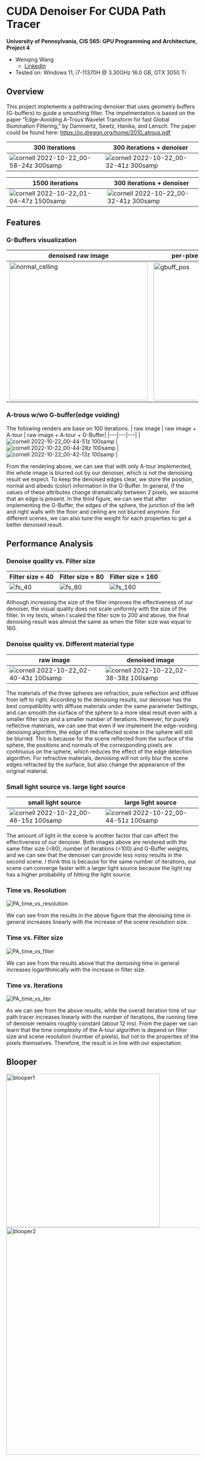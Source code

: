 CUDA Denoiser For CUDA Path Tracer
================

**University of Pennsylvania, CIS 565: GPU Programming and Architecture, Project 4**

* Wenqing Wang
  * [LinkedIn](https://www.linkedin.com/in/wenqingwang0910/) 
* Tested on: Windows 11, i7-11370H @ 3.30GHz 16.0 GB, GTX 3050 Ti

## Overview
This project implements a pathtracing denoiser that uses geometry buffers (G-buffers) to guide a smoothing filter. The impelmentation is based on the paper "Edge-Avoiding A-Trous Wavelet Transform for fast Global Illumination Filtering," by Dammertz, Sewtz, Hanika, and Lensch. The paper could be found here: https://jo.dreggn.org/home/2010_atrous.pdf

| 300 iterations |300 iterations + denoiser |
|--|--|
|![cornell 2022-10-22_00-58-24z 300samp](https://user-images.githubusercontent.com/33616958/197310311-90423e9f-5a26-4884-bb23-013639b7eb4a.png)|![cornell 2022-10-22_00-32-41z 300samp](https://user-images.githubusercontent.com/33616958/197308568-a95d1f1e-2961-47fa-8d47-9519e7b07cf0.png)|

| 1500 iterations | 300 iterations + denoiser |
|--|--|
|![cornell 2022-10-22_01-04-47z 1500samp](https://user-images.githubusercontent.com/33616958/197310320-b51ccc73-aacb-4ac7-af51-4559ce170887.png)|![cornell 2022-10-22_00-32-41z 300samp](https://user-images.githubusercontent.com/33616958/197308568-a95d1f1e-2961-47fa-8d47-9519e7b07cf0.png)|

## Features
### G-Buffers visualization
| denoised raw image | per-pixel positions (scaled down) | per-pixel normals|
|---|---|---|
|<img width="362" alt="normal_celling" src="https://user-images.githubusercontent.com/33616958/197309468-495c922a-97d3-49c1-b130-9dc9c4168711.png">|<img width="361" alt="gbuff_pos" src="https://user-images.githubusercontent.com/33616958/197309460-b139e7e1-f16c-463b-8388-c006e0eb6ee6.png">|<img width="359" alt="gbuff_nor" src="https://user-images.githubusercontent.com/33616958/197309459-3732457c-0f7d-45b2-8a81-f7f08aa563af.png">|

### A-trous w/wo G-buffer(edge voiding)
The following renders are base on 100 iterations.
| raw image | raw image + A-tour | raw image + A-tour + G-Buffer|
|---|---|---|
|![cornell 2022-10-22_00-44-51z 100samp](https://user-images.githubusercontent.com/33616958/197309666-ff18f840-c93c-4d17-8736-a5d329362ee4.png) | ![cornell 2022-10-22_00-44-28z 100samp](https://user-images.githubusercontent.com/33616958/197309679-eed15a11-d924-4a66-825e-5bba3216efe4.png) | ![cornell 2022-10-22_00-42-13z 100samp](https://user-images.githubusercontent.com/33616958/197309695-1c00f6d8-7af4-49ab-a1c6-c8adb8500a62.png) |

From the rendering above, we can see that with only A-tour implemented, the whole image is blurred out by our denoiser, which is not the denoising result we expect. To keep the denoised edges clear, we store the position, normal and albedo (color) information in the G-Buffer. In general, if the values of these attributes change dramatically between 2 pixels, we assume that an edge is present.  In the third figure, we can see that after implementing the G-Buffer, the edges of the sphere, the junction of the left and right walls with the floor and ceiling are not blurred anymore. For different scenes, we can also tune the weight for each properties to get a better denoised result.

## Performance Analysis

### Denoise quality vs. Filter size
| Filter size = 40 | Filter size = 80 | Filter size = 160 |
|---|---|---|
| ![fs_40](https://user-images.githubusercontent.com/33616958/197314839-2792f1a7-17ed-45f8-b023-8857352f7405.png) | ![fs_80](https://user-images.githubusercontent.com/33616958/197314849-35d55c99-473c-4ff1-bf3f-81b83c2a9233.png) | ![fs_160](https://user-images.githubusercontent.com/33616958/197314856-686ec6de-159c-4b93-8291-724a74dc8fc4.png) |

Although increasing the size of the filter improves the effectiveness of our denoiser, the visual quality does not scale uniformly with the size of the filter. In my tests, when I scaled the filter size to 200 and above, the final denoising result was almost the same as when the filter size was equal to 160.

### Denoise quality vs. Different material type
| raw image | denoised image|
|--|--|
|![cornell 2022-10-22_02-40-43z 100samp](https://user-images.githubusercontent.com/33616958/197315971-1e56e9f0-4d23-47fe-a50e-b0b27ca40a5a.png)|![cornell 2022-10-22_02-38-38z 100samp](https://user-images.githubusercontent.com/33616958/197315967-1c470038-5c00-4dad-aee7-0d8f8cf519c1.png)|

The materials of the three spheres are refraction, pure reflection and diffuse from left to right. According to the denoising results, our denoiser has the best compatibility with diffuse materials under the same parameter Settings, and can smooth the surface of the sphere to a more ideal result even with a smaller filter size and a smaller number of iterations. However, for purely reflective materials, we can see that even if we implement the edge-voiding denoising algorithm, the edge of the reflected scene in the sphere will still be blurred. This is because for the scene reflected from the surface of the sphere, the positions and normals of the corresponding pixels are continuous on the sphere, which reduces the effect of the edge detection algorithm. For refractive materials, denoising will not only blur the scene edges refracted by the surface, but also change the appearance of the original material.



### Small light source vs. large light source
|small light source | large light source|
|--|--|
|![cornell 2022-10-22_00-46-15z 100samp](https://user-images.githubusercontent.com/33616958/197309832-c7f31d90-70a7-4963-ba0b-9171f971b80b.png)|![cornell 2022-10-22_00-44-51z 100samp](https://user-images.githubusercontent.com/33616958/197309666-ff18f840-c93c-4d17-8736-a5d329362ee4.png) |

The amount of light in the scene is another factor that can affect the effectiveness of our denoiser. Both images above are rendered with the same filter size (=80), number of iterations (=100) and G-Buffer weights, and we can see that the denoiser can provide less noisy results in the second scene. I think this is because for the same number of iterations, our scene can converge faster with a larger light source because the light ray has a higher probability of hitting the light source.

### Time vs. Resolution
![PA_time_vs_resolution](https://user-images.githubusercontent.com/33616958/197292266-36120899-5396-4cbf-b83b-f097fc451459.png)

We can see from the results in the above figure that the denoising time in general increases linearly with the increase of the scene resolution size. 

### Time vs. Filter size
![PA_time_vs_filter](https://user-images.githubusercontent.com/33616958/197292281-4d207eb5-2717-4a12-98b7-90b1993e010c.png)

We can see from the results above that the denoising time in general increases logarithmically with the increase in filter size.  

### Time vs. Iterations
![PA_time_vs_iter](https://user-images.githubusercontent.com/33616958/197292287-66688b4c-6b56-41bd-9e80-0c1448325591.png)

As we can see from the above results, while the overall iteration time of our path tracer increases linearly with the number of iterations, the running time of denoiser remains roughly constant (about 12 ms). From the paper we can learn that the time complexity of the A-tour algorithm is depend on filter size and scene resolution (number of pixels), but not to the properties of the pixels themselves. Therefore, the result is in line with our expectation.

## Blooper

<img width="402" alt="blooper1" src="https://user-images.githubusercontent.com/33616958/197292408-e2df1aa0-dfd8-4097-b388-eea226175315.png">

<img width="596" alt="blooper2" src="https://user-images.githubusercontent.com/33616958/197292412-5168a47b-2a45-4bae-8ced-c95d22905184.png">


